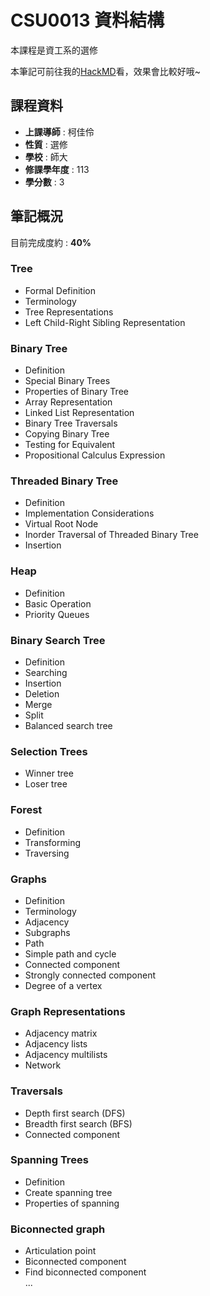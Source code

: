 # CSU0013 資料結構

本課程是資工系的選修  

本筆記可前往我的[HackMD](https://hackmd.io/@Toast1001/HkVyelLM1g)看，效果會比較好哦~  

## 課程資料  

+ **上課導師** : 柯佳伶  
+ **性質** : 選修
+ **學校** : 師大 
+ **修課學年度** : 113  
+ **學分數** : 3  

## 筆記概況  
目前完成度約 : **40%** 
  
### Tree  
- Formal Definition  
- Terminology  
- Tree Representations  
- Left Child-Right Sibling Representation  
  
### Binary Tree  
- Definition  
- Special Binary Trees  
- Properties of Binary Tree  
- Array Representation  
- Linked List Representation  
- Binary Tree Traversals  
- Copying Binary Tree  
- Testing for Equivalent  
- Propositional Calculus Expression  
  
### Threaded Binary Tree  
- Definition  
- Implementation Considerations  
- Virtual Root Node  
- Inorder Traversal of Threaded Binary Tree  
- Insertion
  
### Heap  
- Definition
- Basic Operation
- Priority Queues

### Binary Search Tree  
- Definition
- Searching
- Insertion
- Deletion
- Merge
- Split
- Balanced search tree
  
### Selection Trees  
- Winner tree
- Loser tree

### Forest  
- Definition
- Transforming
- Traversing  
  
### Graphs  
- Definition
- Terminology
- Adjacency
- Subgraphs
- Path
- Simple path and cycle
- Connected component
- Strongly connected component
- Degree of a vertex

### Graph Representations  
- Adjacency matrix
- Adjacency lists
- Adjacency multilists
- Network

### Traversals  
- Depth first search (DFS)
- Breadth first search (BFS)
- Connected component

### Spanning Trees  
- Definition
- Create spanning tree
- Properties of spanning

### Biconnected graph  
- Articulation point
- Biconnected component
- Find biconnected component  
...  
